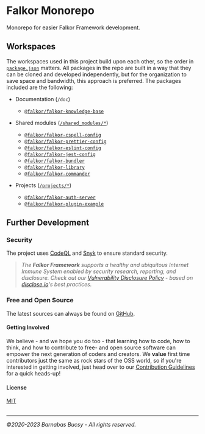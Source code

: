# **Falkor Monorepo**

Monorepo for easier Falkor Framework development.

## **Workspaces**

The workspaces used in this project build upon each other, so the order in [`package.json`](package.json "Open") matters. All packages in the repo are built in a way that they can be cloned and developed independently, but for the organization to save space and bandwidth, this approach is preferred. The packages included are the following:

* Documentation (`/doc`)
    * [`@falkor/falkor-knowledge-base`](https://github.com/theonethread/falkor-knowledge-base/#readme "Open")

* Shared modules ([`/shared_modules/*`](/shared_modules "Open"))
    * [`@falkor/falkor-cspell-config`](https://github.com/theonethread/falkor-cspell-config/#readme "Open")
    * [`@falkor/falkor-prettier-config`](https://github.com/theonethread/falkor-prettier-config/#readme "Open")
    * [`@falkor/falkor-eslint-config`](https://github.com/theonethread/falkor-eslint-config/#readme "Open")
    * [`@falkor/falkor-jest-config`](https://github.com/theonethread/falkor-jest-config/#readme "Open")
    * [`@falkor/falkor-bundler`](https://github.com/theonethread/falkor-bundler/#readme "Open")
    * [`@falkor/falkor-library`](https://github.com/theonethread/falkor-library/#readme "Open")
    * [`@falkor/falkor-commander`](https://github.com/theonethread/falkor-commander/#readme "Open")
* Projects ([`/projects/*`](/projects "Open"))
    * [`@falkor/falkor-auth-server`](https://github.com/theonethread/falkor-auth-server/#readme "Open")
    * [`@falkor/falkor-plugin-example`](https://github.com/theonethread/falkor-plugin-example/#readme "Open")

## **Further Development**

### **Security**

The project uses [CodeQL](https://codeql.github.com "Visit") and [Snyk](https://snyk.io "Visit") to ensure standard security.

> _The **Falkor Framework** supports a healthy and ubiquitous Internet Immune System enabled by security research, reporting, and disclosure. Check out our [Vulnerability Disclosure Policy](https://github.com/theonethread/falkor-monorepo/security/policy "Open") - based on [disclose.io](https://disclose.io "Visit")'s best practices._

### **Free and Open Source**

The latest sources can always be found on [GitHub](https://github.com/theonethread/falkor-monorepo "Visit").

#### **Getting Involved**

We believe - and we hope you do too - that learning how to code, how to think, and how to contribute to free- and open source software can empower the next generation of coders and creators. We **value** first time contributors just the same as rock stars of the OSS world, so if you're interested in getting involved, just head over to our [Contribution Guidelines](https://github.com/theonethread/.github/blob/master/.github/contributing.md "Open") for a quick heads-up!

#### **License**

[MIT](https://github.com/theonethread/falkor-monorepo/blob/master/license.txt "Open")

##

---

_©2020-2023 Barnabas Bucsy - All rights reserved._

